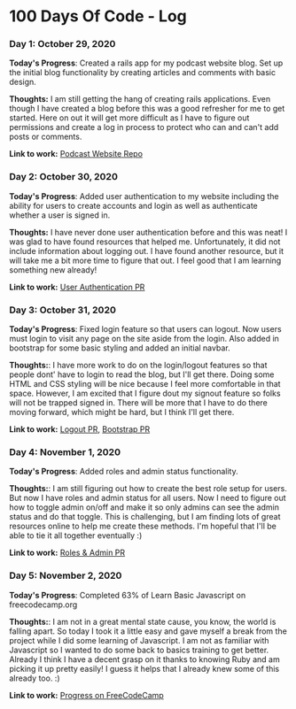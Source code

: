 # 100 Days Of Code - Log

### Day 1: October 29, 2020

**Today's Progress**: Created a rails app for my podcast website blog. Set up the initial blog functionality by creating articles and comments with basic design.

**Thoughts:** I am still getting the hang of creating rails applications. Even though I have created a blog before this was a good refresher for me to get started. Here on out it will get more difficult as I have to figure out permissions and create a log in process to protect who can and can't add posts or comments.

**Link to work:** [Podcast Website Repo](https://github.com/bradweee/liked_it_website)

### Day 2: October 30, 2020

**Today's Progress**: Added user authentication to my website including the ability for users to create accounts and login as well as authenticate whether a user is signed in.

**Thoughts:** I have never done user authentication before and this was neat! I was glad to have found resources that helped me. Unfortunately, it did not include information about logging out. I have found another resource, but it will take me a bit more time to figure that out. I feel good that I am learning something new already!

**Link to work:** [User Authentication PR](https://github.com/bradweee/liked_it_website/pull/1)

### Day 3: October 31, 2020

**Today's Progress**: Fixed login feature so that users can logout. Now users must login to visit any page on the site aside from the login. Also added in bootstrap for some basic styling and added an initial navbar.

**Thoughts:**: I have more work to do on the login/logout features so that people dont' have to login to read the blog, but I'll get there. Doing some HTML and CSS styling will be nice because I feel more comfortable in that space. However, I am excited that I figure dout my signout feature so folks will not be trapped signed in. There will be more that I have to do there moving forward, which might be hard, but I think I'll get there. 

**Link to work:** [Logout PR](https://github.com/bradweee/liked_it_website/pull/2), [Bootstrap PR](https://github.com/bradweee/liked_it_website/pull/3)

### Day 4: November 1, 2020

**Today's Progress**: Added roles and admin status functionality.

**Thoughts:**: I am still figuring out how to create the best role setup for users. But now I have roles and admin status for all users. Now I need to figure out how to toggle admin on/off and make it so only admins can see the admin status and do that toggle. This is challenging, but I am finding lots of great resources online to help me create these methods. I'm hopeful that I'll be able to tie it all together eventually :) 

**Link to work:** [Roles & Admin PR](https://github.com/bradweee/liked_it_website/pull/4)

### Day 5: November 2, 2020

**Today's Progress**: Completed 63% of Learn Basic Javascript on freecodecamp.org

**Thoughts:**: I am not in a great mental state cause, you know, the world is falling apart. So today I took it a little easy and gave myself a break from the project while I did some learning of Javascript. I am not as familiar with Javascript so I wanted to do some back to basics training to get better. Already I think I have a decent grasp on it thanks to knowing Ruby and am picking it up pretty easily! I guess it helps that I already knew some of this already too. :) 

**Link to work:** [Progress on FreeCodeCamp](https://www.freecodecamp.org/bradwee)

